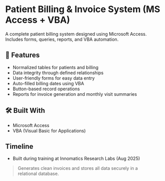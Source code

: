 # Patient Billing & Invoice System (MS Access + VBA)

A complete patient billing system designed using Microsoft Access. Includes forms, queries, reports, and VBA automation.

## 🔧 Features

- Normalized tables for patients and billing
- Data integrity through defined relationships
- User-friendly forms for easy data entry
- Auto-filled billing dates using VBA
- Button-based record operations
- Reports for invoice generation and monthly visit summaries

## 🛠 Built With

- Microsoft Access
- VBA (Visual Basic for Applications)

##  Timeline

- Built during training at Innomatics Research Labs (Aug 2025)

> Generates clean invoices and stores all data securely in a relational database.
